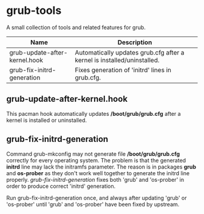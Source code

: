 # grub-tools
A small collection of tools and related features for grub.

Name | Description
---- | -----------
grub-update-after-kernel.hook | Automatically updates grub.cfg after a kernel is installed/uninstalled.
grub-fix-initrd-generation | Fixes generation of 'initrd' lines in grub.cfg.

## grub-update-after-kernel.hook
This pacman hook automatically updates **/boot/grub/grub.cfg** after a kernel is installed or uninstalled.

## grub-fix-initrd-generation
Command grub-mkconfig may not generate file **/boot/grub/grub.cfg** correctly for every operating system.
The problem is that the generated **initrd** line may lack the initramfs parameter.
The reason is in packages **grub** and **os-prober** as they don't work well together
to generate the initrd line properly.
*grub-fix-initrd-generation* fixes both 'grub' and 'os-prober' in order to produce correct 'initrd' generation.

Run grub-fix-initrd-generation once, and always after updating 'grub' or 'os-prober'
until 'grub' and 'os-prober' have been fixed by upstream.
